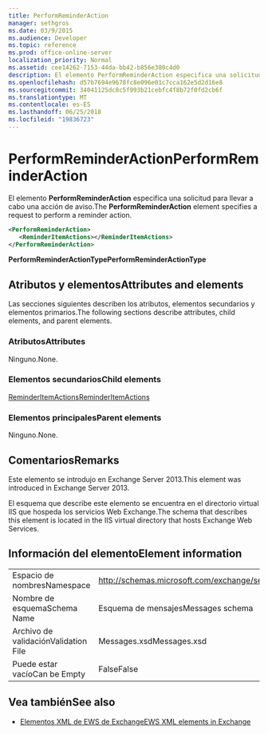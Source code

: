 ```yaml
---
title: PerformReminderAction
manager: sethgros
ms.date: 03/9/2015
ms.audience: Developer
ms.topic: reference
ms.prod: office-online-server
localization_priority: Normal
ms.assetid: cee14262-7153-44da-bb42-b856e380c4d0
description: El elemento PerformReminderAction especifica una solicitud para llevar a cabo una acción de aviso.
ms.openlocfilehash: d57b7694e9678fc8e096e01c7cca162e5d2d16e8
ms.sourcegitcommit: 34041125dc8c5f993b21cebfc4f8b72f0fd2cb6f
ms.translationtype: MT
ms.contentlocale: es-ES
ms.lasthandoff: 06/25/2018
ms.locfileid: "19836723"
---
```

# <a name="performreminderaction"></a><span data-ttu-id="fd1d9-103">PerformReminderAction</span><span class="sxs-lookup"><span data-stu-id="fd1d9-103">PerformReminderAction</span></span>

<span data-ttu-id="fd1d9-104">El elemento **PerformReminderAction** especifica una solicitud para llevar a cabo una acción de aviso.</span><span class="sxs-lookup"><span data-stu-id="fd1d9-104">The **PerformReminderAction** element specifies a request to perform a reminder action.</span></span> 
  
```XML
<PerformReminderAction>
   <ReminderItemActions></ReminderItemActions>
</PerformReminderAction>
```

 <span data-ttu-id="fd1d9-105">**PerformReminderActionType**</span><span class="sxs-lookup"><span data-stu-id="fd1d9-105">**PerformReminderActionType**</span></span>
## <a name="attributes-and-elements"></a><span data-ttu-id="fd1d9-106">Atributos y elementos</span><span class="sxs-lookup"><span data-stu-id="fd1d9-106">Attributes and elements</span></span>

<span data-ttu-id="fd1d9-107">Las secciones siguientes describen los atributos, elementos secundarios y elementos primarios.</span><span class="sxs-lookup"><span data-stu-id="fd1d9-107">The following sections describe attributes, child elements, and parent elements.</span></span>
  
### <a name="attributes"></a><span data-ttu-id="fd1d9-108">Atributos</span><span class="sxs-lookup"><span data-stu-id="fd1d9-108">Attributes</span></span>

<span data-ttu-id="fd1d9-109">Ninguno.</span><span class="sxs-lookup"><span data-stu-id="fd1d9-109">None.</span></span>
  
### <a name="child-elements"></a><span data-ttu-id="fd1d9-110">Elementos secundarios</span><span class="sxs-lookup"><span data-stu-id="fd1d9-110">Child elements</span></span>

[<span data-ttu-id="fd1d9-111">ReminderItemActions</span><span class="sxs-lookup"><span data-stu-id="fd1d9-111">ReminderItemActions</span></span>](reminderitemactions.md)
  
### <a name="parent-elements"></a><span data-ttu-id="fd1d9-112">Elementos principales</span><span class="sxs-lookup"><span data-stu-id="fd1d9-112">Parent elements</span></span>

<span data-ttu-id="fd1d9-113">Ninguno.</span><span class="sxs-lookup"><span data-stu-id="fd1d9-113">None.</span></span>
  
## <a name="remarks"></a><span data-ttu-id="fd1d9-114">Comentarios</span><span class="sxs-lookup"><span data-stu-id="fd1d9-114">Remarks</span></span>

<span data-ttu-id="fd1d9-115">Este elemento se introdujo en Exchange Server 2013.</span><span class="sxs-lookup"><span data-stu-id="fd1d9-115">This element was introduced in Exchange Server 2013.</span></span>
  
<span data-ttu-id="fd1d9-116">El esquema que describe este elemento se encuentra en el directorio virtual IIS que hospeda los servicios Web Exchange.</span><span class="sxs-lookup"><span data-stu-id="fd1d9-116">The schema that describes this element is located in the IIS virtual directory that hosts Exchange Web Services.</span></span>
  
## <a name="element-information"></a><span data-ttu-id="fd1d9-117">Información del elemento</span><span class="sxs-lookup"><span data-stu-id="fd1d9-117">Element information</span></span>

|||
|:-----|:-----|
|<span data-ttu-id="fd1d9-118">Espacio de nombres</span><span class="sxs-lookup"><span data-stu-id="fd1d9-118">Namespace</span></span>  <br/> |http://schemas.microsoft.com/exchange/services/2006/messages  <br/> |
|<span data-ttu-id="fd1d9-119">Nombre de esquema</span><span class="sxs-lookup"><span data-stu-id="fd1d9-119">Schema Name</span></span>  <br/> |<span data-ttu-id="fd1d9-120">Esquema de mensajes</span><span class="sxs-lookup"><span data-stu-id="fd1d9-120">Messages schema</span></span>  <br/> |
|<span data-ttu-id="fd1d9-121">Archivo de validación</span><span class="sxs-lookup"><span data-stu-id="fd1d9-121">Validation File</span></span>  <br/> |<span data-ttu-id="fd1d9-122">Messages.xsd</span><span class="sxs-lookup"><span data-stu-id="fd1d9-122">Messages.xsd</span></span>  <br/> |
|<span data-ttu-id="fd1d9-123">Puede estar vacío</span><span class="sxs-lookup"><span data-stu-id="fd1d9-123">Can be Empty</span></span>  <br/> |<span data-ttu-id="fd1d9-124">False</span><span class="sxs-lookup"><span data-stu-id="fd1d9-124">False</span></span>  <br/> |
   
## <a name="see-also"></a><span data-ttu-id="fd1d9-125">Vea también</span><span class="sxs-lookup"><span data-stu-id="fd1d9-125">See also</span></span>



- [<span data-ttu-id="fd1d9-126">Elementos XML de EWS de Exchange</span><span class="sxs-lookup"><span data-stu-id="fd1d9-126">EWS XML elements in Exchange</span></span>](ews-xml-elements-in-exchange.md)

